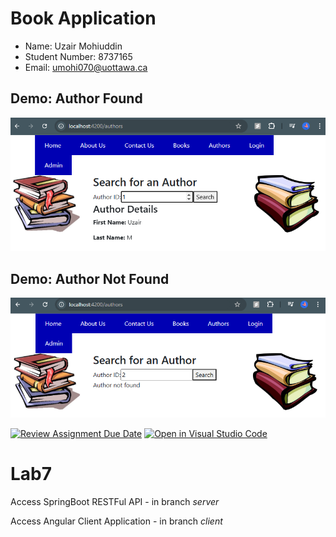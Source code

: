 # Book Application
- Name: Uzair Mohiuddin
- Student Number: 8737165
- Email: umohi070@uottawa.ca 

## Demo: Author Found 
![alt text](image.png)

## Demo: Author Not Found 
![alt text](image-1.png)

[![Review Assignment Due Date](https://classroom.github.com/assets/deadline-readme-button-22041afd0340ce965d47ae6ef1cefeee28c7c493a6346c4f15d667ab976d596c.svg)](https://classroom.github.com/a/Ku1kJAFv)
[![Open in Visual Studio Code](https://classroom.github.com/assets/open-in-vscode-2e0aaae1b6195c2367325f4f02e2d04e9abb55f0b24a779b69b11b9e10269abc.svg)](https://classroom.github.com/online_ide?assignment_repo_id=16904547&assignment_repo_type=AssignmentRepo)
# Lab7 
Access SpringBoot RESTFul API - in branch *server* 

Access Angular Client Application - in branch *client*
